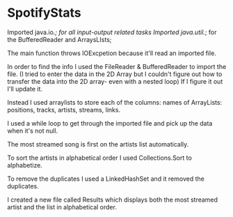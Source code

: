 # SpotifyStats

Imported java.io.*; for all input-output related tasks
Imported java.util.*; for the BufferedReader and ArraysLIsts; 

The main function throws IOExcpetion because it'll read an imported file. 

In order to find the info I used the FileReader & BufferedReader to import the file. 
(I tried to enter the data in the 2D Array but I couldn't figure out how to transfer the data into the 2D array- even with a nested loop) If I figure it out I'll update it. 

Instead I used arraylists to store each of the columns: 
  names of ArrayLists: positions, tracks, artists, streams, links.

I used a while loop to get through the imported file and pick up the data when it's not null.

The most streamed song is first on the artists list automatically. 

To sort the artists in alphabetical order I used Collections.Sort to alphabetize. 

To remove the duplicates I used a LinkedHashSet and it removed the duplicates. 

I created a new file called Results which displays both the most streamed artist and the list in alphabetical order. 

